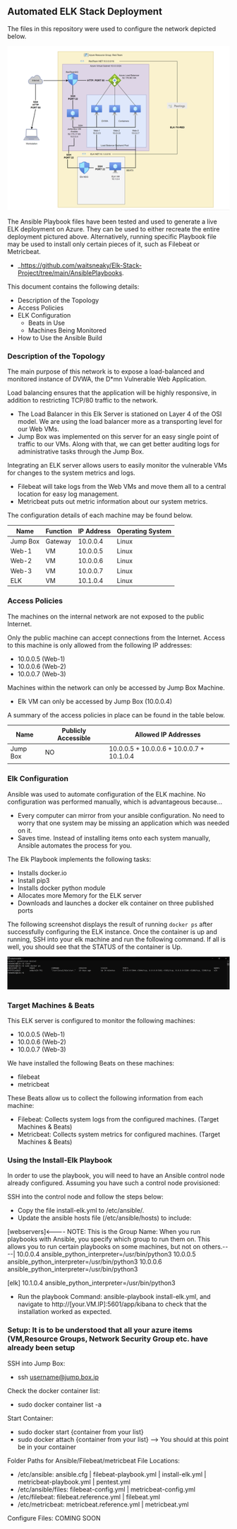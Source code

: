 ## Automated ELK Stack Deployment

The files in this repository were used to configure the network depicted below.

![](Images/RedTeamServerDiagram.PNG)

The Ansible Playbook files have been tested and used to generate a live ELK deployment on Azure. They can be used to either recreate the entire deployment pictured above. Alternatively, running specific Playbook file may be used to install only certain pieces of it, such as Filebeat or Metricbeat.

  - _https://github.com/waitsneaky/Elk-Stack-Project/tree/main/AnsiblePlaybooks.

This document contains the following details:
- Description of the Topology
- Access Policies
- ELK Configuration
  - Beats in Use
  - Machines Being Monitored
- How to Use the Ansible Build


### Description of the Topology

The main purpose of this network is to expose a load-balanced and monitored instance of DVWA, the D*mn Vulnerable Web Application.

Load balancing ensures that the application will be highly responsive, in addition to restricting TCP/80 traffic to the network.
- The Load Balancer in this Elk Server is stationed on Layer 4 of the OSI model. We are using the load balancer more as a transporting level for our Web VMs.
- Jump Box was implemented on this server for an easy single point of traffic to our VMs. Along with that, we can get better auditing logs for administrative tasks through the Jump Box.

Integrating an ELK server allows users to easily monitor the vulnerable VMs for changes to the system metrics and logs.
- Filebeat will take logs from the Web VMs and move them all to a central location for easy log management.
- Metricbeat puts out metric information about our system metrics.

The configuration details of each machine may be found below.

| Name     | Function | IP Address | Operating System |
|----------|----------|------------|------------------|
| Jump Box | Gateway  | 10.0.0.4   | Linux            |
| Web-1    | VM       | 10.0.0.5   | Linux            |
| Web-2    | VM       | 10.0.0.6   | Linux            |
| Web-3    | VM       | 10.0.0.7   | Linux            |
| ELK	     | VM       | 10.1.0.4   | Linux            |

### Access Policies

The machines on the internal network are not exposed to the public Internet.

Only the public machine can accept connections from the Internet. Access to this machine is only allowed from the following IP addresses:
- 10.0.0.5 (Web-1)
- 10.0.0.6 (Web-2)
- 10.0.0.7 (Web-3)

Machines within the network can only be accessed by Jump Box Machine.
- Elk VM can only be accessed by Jump Box (10.0.0.4)

A summary of the access policies in place can be found in the table below.

| Name     | Publicly Accessible | Allowed IP Addresses |
|----------|---------------------|----------------------|
| Jump Box | NO                  | 10.0.0.5 + 10.0.0.6 + 10.0.0.7 + 10.1.0.4    |
|          |                     |                      |

### Elk Configuration

Ansible was used to automate configuration of the ELK machine. No configuration was performed manually, which is advantageous because...
- Every computer can mirror from your ansible configuration. No need to worry that one system may be missing an application which was needed on it.
- Saves time. Instead of installing items onto each system manually, Ansible automates the process for you.

The Elk Playbook implements the following tasks:
- Installs docker.io
- Install pip3
- Installs docker python module
- Allocates more Memory for the ELK server
- Downloads and launches a docker elk container on three published ports

The following screenshot displays the result of running `docker ps` after successfully configuring the ELK instance. Once the container is up and running, SSH into your elk machine and run the following command.  If all is well, you should see that the STATUS of the container is Up.

![](Images/docker_ps_output.PNG)

### Target Machines & Beats
This ELK server is configured to monitor the following machines:
- 10.0.0.5 (Web-1)
- 10.0.0.6 (Web-2)
- 10.0.0.7 (Web-3)

We have installed the following Beats on these machines:
- filebeat
- metricbeat

These Beats allow us to collect the following information from each machine:
- Filebeat: Collects system logs from the configured machines. (Target Machines & Beats)
- Metricbeat: Collects system metrics for configured machines. (Target Machines & Beats)

### Using the Install-Elk Playbook
In order to use the playbook, you will need to have an Ansible control node already configured. Assuming you have such a control node provisioned:

SSH into the control node and follow the steps below:
- Copy the file install-elk.yml to /etc/ansible/.
- Update the ansible hosts file (/etc/ansible/hosts) to include:

 [webservers]<---- NOTE: This is the Group Name: When you run playbooks with Ansible, you specify which group to run them on. This allows you to run certain playbooks on some machines, but not on others.----|
 10.0.0.4 ansible_python_interpreter=/usr/bin/python3
 10.0.0.5 ansible_python_interpreter=/usr/bin/python3
 10.0.0.6 ansible_python_interpreter=/usr/bin/python3

 [elk]
 10.1.0.4 ansible_python_interpreter=/usr/bin/python3

- Run the playbook Command: ansible-playbook install-elk.yml, and navigate to http://[your.VM.IP]:5601/app/kibana to check that the installation worked as expected.

### Setup: It is to be understood that all your azure items (VM,Resource Groups, Network Security Group etc. have already been setup

SSH into Jump Box:
- ssh username@jump.box.ip

Check the docker container list:
- sudo docker container list -a

Start Container:
- sudo docker start {container from your list}
- sudo docker attach {container from your list} --> You should at this point be in your container

Folder Paths for Ansible/Filebeat/metricbeat File Locations:
- /etc/ansible: ansible.cfg | filebeat-playbook.yml | install-elk.yml | metricbeat-playbook.yml | pentest.yml
- /etc/ansible/files: filebeat-config.yml | metricbeat-config.yml
- /etc/filebeat: filebeat.reference.yml | filebeat.yml
- /etc/metricbeat: metricbeat.reference.yml | metricbeat.yml

Configure Files:
COMING SOON
